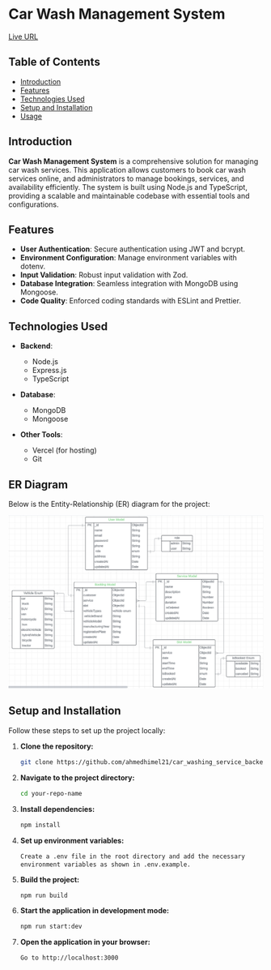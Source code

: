 # Car Wash Management System

[Live URL](https://your-new-vercel-live-url.com)

## Table of Contents

- [Introduction](#introduction)
- [Features](#features)
- [Technologies Used](#technologies-used)
- [Setup and Installation](#setup-and-installation)
- [Usage](#usage)

## Introduction

**Car Wash Management System** is a comprehensive solution for managing car wash services. This application allows customers to book car wash services online, and administrators to manage bookings, services, and availability efficiently. The system is built using Node.js and TypeScript, providing a scalable and maintainable codebase with essential tools and configurations.

## Features

- **User Authentication**: Secure authentication using JWT and bcrypt.
- **Environment Configuration**: Manage environment variables with dotenv.
- **Input Validation**: Robust input validation with Zod.
- **Database Integration**: Seamless integration with MongoDB using Mongoose.
- **Code Quality**: Enforced coding standards with ESLint and Prettier.

## Technologies Used

- **Backend**:

  - Node.js
  - Express.js
  - TypeScript

- **Database**:

  - MongoDB
  - Mongoose

- **Other Tools**:
  - Vercel (for hosting)
  - Git

## ER Diagram

Below is the Entity-Relationship (ER) diagram for the project:

![ER Diagram](./ERDiagram.png)

## Setup and Installation

Follow these steps to set up the project locally:

1. **Clone the repository:**
   ```sh
   git clone https://github.com/ahmedhimel21/car_washing_service_backend
   ```
2. **Navigate to the project directory:**
   ```sh
   cd your-repo-name
   ```
3. **Install dependencies:**
   ```sh
   npm install
   ```
4. **Set up environment variables:**
   ```
   Create a .env file in the root directory and add the necessary environment variables as shown in .env.example.
   ```
5. **Build the project:**
   ```sh
   npm run build
   ```
6. **Start the application in development mode:**
   ```sh
   npm run start:dev
   ```
7. **Open the application in your browser:**
   ```
   Go to http://localhost:3000
   ```
